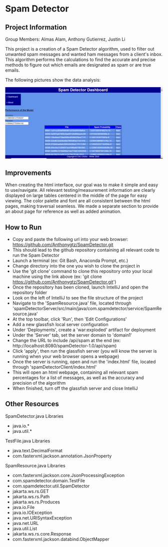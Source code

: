 # Spam Detector

## Project Information
Group Members: Almas Alam, Anthony Gutierrez, Justin Li

This project is a creation of a Spam Detector algorithm, used to filter out unwanted spam messages and wanted ham messages from a client's inbox. This algorithm performs the calculations to find the accurate and precise methods to figure out which emails are designated as spam or are true emails.  

The following pictures show the data analysis:

![](images/image-1.png)

## Improvements 
When creating the html interface, our goal was to make it simple and easy to use/navigate. All relevant testing/measurement information are clearly displayed on large tables centered in the middle of the page for easy viewing. The color palette and font are all consistent between the html pages, making traversal seamless. We made a separate section to provide an about page for reference as well as added animation.

## How to Run
- Copy and paste the following url into your web browser: https://github.com/Anthonygtz/SpamDetector.git
- This should lead to the github repository containing all relevant code to run the Spam Detector
- Launch a terminal (ex: Git Bash, Anaconda Prompt, etc.)
- Change directory into the one you wish to clone the project in
- Use the 'git clone' command to clone this repository onto your local machine using the link above (ex: 'git clone https://github.com/Anthonygtz/SpamDetector.git')
- Once the repository has been cloned, launch IntelliJ and open the repository folder
- Look on the left of IntelliJ to see the file structure of the project
- Navigate to the 'SpamResource.java' file, located through 'spamDetectorServer/src/main/java/com.spamdetector/service/SpamResource.java'
- At the top toolbar, click 'Run', then 'Edit Configurations'
- Add a new glassfish local server configuration
- Under 'Deployments', create a 'war:exploded' artifact for deployment
- Under the 'Server' tab, set the server domain to 'domain1'
- Change the URL to include /api/spam at the end (ex: http://localhost:8080/spamDetector-1.0/api/spam)
- Click 'apply', then run the glassfish server (you will know the server is running when your web browser opens a webpage)
- Once the server is running, open and run the 'index.html' file, located through 'spamDetectorClient/index.html'
- This will open an html webpage, containing all relevant spam percentages for a list of messages, as well as the accuracy and precision of the algorithm
- When finished, turn off the glassfish server and close IntelliJ

## Other Resources
SpamDetector.java Libraries
- java.io.*
- java.util.*

TestFile.java Libraries
- java.text.DecimalFormat
- com.fasterxml.jackson.annotation.JsonProperty

SpamResource.java Libraries
- com.fasterxml.jackson.core.JsonProcessingException
- com.spamdetector.domain.TestFile
- com.spamdetector.util.SpamDetector
- jakarta.ws.rs.GET
- jakarta.ws.rs.Path
- jakarta.ws.rs.Produces
- java.io.File
- java.io.IOException
- java.net.URISyntaxException
- java.net.URL
- java.util.List
- jakarta.ws.rs.core.Response
- com.fasterxml.jackson.databind.ObjectMapper
